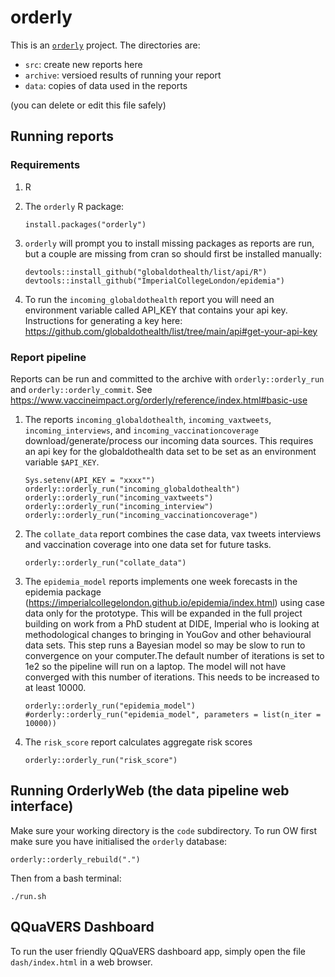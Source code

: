 # orderly

This is an [`orderly`](https://github.com/vimc/orderly) project. The directories are:

* `src`: create new reports here
* `archive`: versioed results of running your report
* `data`: copies of data used in the reports

(you can delete or edit this file safely)

## Running reports

### Requirements

1. R
1. The `orderly` R package:
    ```
   install.packages("orderly")
   ```

1. `orderly` will prompt you to install missing packages as reports are run,
   but a couple are missing from cran so should first be installed manually:
    ```
    devtools::install_github("globaldothealth/list/api/R")
    devtools::install_github("ImperialCollegeLondon/epidemia")
    ```

1. To run the `incoming_globaldothealth` report you will need an environment variable called API_KEY
   that contains your api key. Instructions for generating a key
   here: https://github.com/globaldothealth/list/tree/main/api#get-your-api-key

### Report pipeline

Reports can be run and committed to the archive with `orderly::orderly_run` and `orderly::orderly_commit`.
See https://www.vaccineimpact.org/orderly/reference/index.html#basic-use

1. The reports `incoming_globaldothealth`, `incoming_vaxtweets`, `incoming_interviews`, and `incoming_vaccinationcoverage` download/generate/process our incoming data sources.  This requires an api key for
   the globaldothealth data set to be set as an environment variable `$API_KEY`.

   ```
   Sys.setenv(API_KEY = "xxxx"")
   orderly::orderly_run("incoming_globaldothealth")
   orderly::orderly_run("incoming_vaxtweets")
   orderly::orderly_run("incoming_interview")
   orderly::orderly_run("incoming_vaccinationcoverage")
   ```

1. The `collate_data` report combines the case data, vax tweets interviews and vaccination coverage into one data set for future tasks.
   ```
   orderly::orderly_run("collate_data")
   ```
   
1. The `epidemia_model` reports implements one week forecasts in the epidemia package (https://imperialcollegelondon.github.io/epidemia/index.html) using case data only for the prototype.  This will be expanded in the full project building on work from a PhD student at DIDE, Imperial who is looking at methodological changes to bringing in YouGov and other behavioural data sets.
   This step runs a Bayesian model so may be slow to run to convergence on your computer.The default number of iterations is set to 1e2 so the pipeline will run on a laptop. The model will not have converged with this number of iterations. This needs to be increased to at least 10000.
   ```
   orderly::orderly_run("epidemia_model")
   #orderly::orderly_run("epidemia_model", parameters = list(n_iter = 10000))
   ```
   
1. The `risk_score` report calculates aggregate risk scores
   ```
   orderly::orderly_run("risk_score")
   ```

## Running OrderlyWeb (the data pipeline web interface)

Make sure your working directory is the `code` subdirectory.
To run OW first make sure you have initialised the `orderly` database:

    orderly::orderly_rebuild(".")

Then from a bash terminal:

   ```
   ./run.sh
   ```

## QQuaVERS Dashboard

To run the user friendly QQuaVERS dashboard app, simply open the file `dash/index.html` in a web browser.
